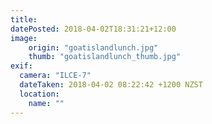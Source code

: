 ```yaml
---
title: 
datePosted: 2018-04-02T18:31:21+12:00
image: 
    origin: "goatislandlunch.jpg"
    thumb: "goatislandlunch_thumb.jpg"
exif:
  camera: "ILCE-7"
  dateTaken: 2018-04-02 08:22:42 +1200 NZST
  location:
    name: ""
---
```



	